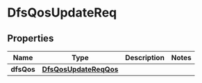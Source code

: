 # DfsQosUpdateReq

## Properties
Name | Type | Description | Notes
------------ | ------------- | ------------- | -------------
**dfsQos** | [**DfsQosUpdateReqQos**](DfsQosUpdateReqQos.md) |  | 
